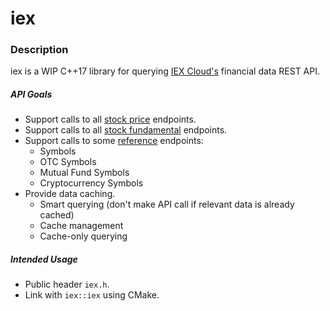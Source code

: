 # iex

### Description
iex is a WIP C++17 library for querying [IEX Cloud's](https://iexcloud.io/) financial data REST API.

##### API Goals
* Support calls to all [stock price](https://iexcloud.io/docs/api/#stock-prices) endpoints.
* Support calls to all [stock fundamental](https://iexcloud.io/docs/api/#stock-fundamentals) endpoints.
* Support calls to some [reference](https://iexcloud.io/docs/api/#reference-data) endpoints:
  * Symbols
  * OTC Symbols
  * Mutual Fund Symbols
  * Cryptocurrency Symbols
* Provide data caching.
  * Smart querying (don't make API call if relevant data is already cached)
  * Cache management
  * Cache-only querying

##### Intended Usage
* Public header `iex.h`.
* Link with `iex::iex` using CMake.